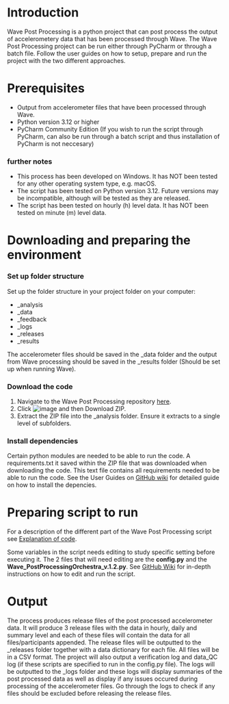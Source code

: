 # Introduction
Wave Post Processing is a python project that can post process the output of accelerometery data that has been processed through Wave. The Wave Post Processing project can be run either through PyCharm or through a batch file. Follow the user guides on how to setup, prepare and run the project with the two different approaches.

# Prerequisites
- Output from accelerometer files that have been processed through Wave.
- Python version 3.12 or higher
- PyCharm Community Edition (If you wish to run the script through PyCharm, can also be run through a batch script and thus installation of PyCharm is not neccesary)

### further notes 
- This process has been developed on Windows. It has NOT been tested for any other operating system type, e.g. macOS.
- The script has been tested on Python version 3.12. Future versions may be incompatible, although will be tested as they are released.
- The script has been tested on hourly (h) level data. It has NOT been tested on minute (m) level data. 



# Downloading and preparing the environment
### Set up folder structure
Set up the folder structure in your project folder on your computer:
- _analysis
- _data
- _feedback
- _logs
- _releases
- _results

The accelerometer files should be saved in the _data folder and the output from Wave processing should be saved in the _results folder (Should be set up when running Wave). 

### Download the code
1. Navigate to the Wave Post Processing repository [here](https://github.com/CAS254/Wave_PostProcessing). 
2. Click  ![image](https://github.com/user-attachments/assets/587012f2-735e-471e-b7c0-38e7977e36ee) and then Download ZIP.
3. Extract the ZIP file into the _analysis folder. Ensure it extracts to a single level of subfolders.

### Install dependencies
Certain python modules are needed to be able to run the code. A requirements.txt  it saved within the ZIP file that was downloaded when downloading the code. This text file contains all requirements needed to be able to run the code. See the User Guides on [GitHub wiki](https://github.com/CAS254/Wave_PostProcessing/wiki) for detailed guide on how to install the depencies.

# Preparing script to run
For a description of the different part of the Wave Post Processing script see [Explanation of code](https://github.com/CAS254/Wave_PostProcessing/wiki/2.-Explanation-of-code). 

Some variables in the script needs editing to study specific setting before executing it. The 2 files that will need editing are the **config.py** and the **Wave_PostProcessingOrchestra_v.1.2.py**. See [GitHub Wiki](https://github.com/CAS254/Wave_PostProcessing/wiki) for in-depth instructions on how to edit and run the script.

# Output 
The process produces release files of the post processed accelerometer data. It will produce 3 release files with the data in hourly, daily and summary level and each of these files will contain the data for all files/participants appended. The release files will be outputted to the _releases folder together with a data dictionary for each file. All files will be in a CSV format. The project will also output a verification log and data_QC log (if these scripts are specified to run in the config.py file). The logs will be outputted to the _logs folder and these logs will display summaries of the post processed data as well as display if any issues occured during processing of the accelerometer files. Go through the logs to check if any files should be excluded before releasing the release files. 
